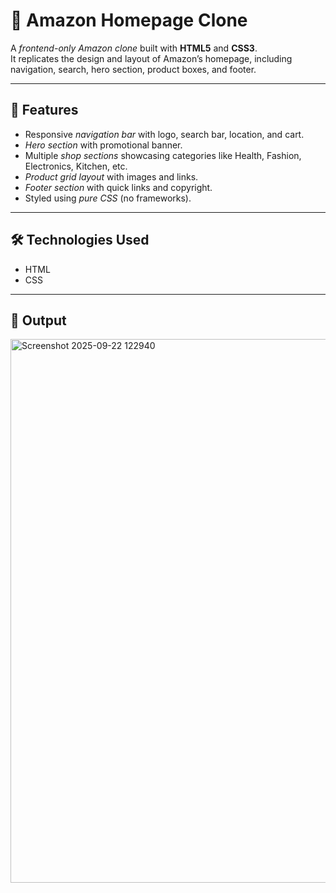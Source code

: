 # 🛒 Amazon Homepage Clone

A *frontend-only Amazon clone* built with **HTML5** and **CSS3**.  
It replicates the design and layout of Amazon’s homepage, including navigation, search, hero section, product boxes, and footer.

---

## 🚀 Features
- Responsive *navigation bar* with logo, search bar, location, and cart.
- *Hero section* with promotional banner.
- Multiple *shop sections* showcasing categories like Health, Fashion, Electronics, Kitchen, etc.
- *Product grid layout* with images and links.
- *Footer section* with quick links and copyright.
- Styled using *pure CSS* (no frameworks).

---

## 🛠 Technologies Used
- HTML  
- CSS  

---

## 📸 Output

<img width="1919" height="870" alt="Screenshot 2025-09-22 122940" src="https://github.com/user-attachments/assets/7a171b4c-ced8-4761-9484-1fc334328ebe" />
